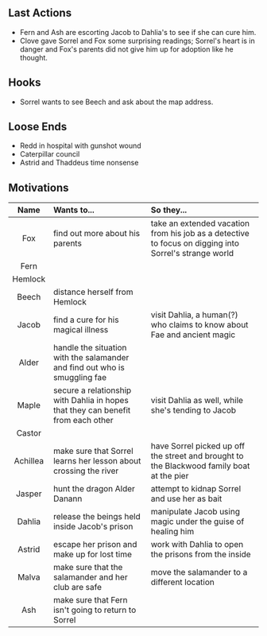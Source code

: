 ## Last Actions
- Fern and Ash are escorting Jacob to Dahlia's to see if she can cure him.
- Clove gave Sorrel and Fox some surprising readings; Sorrel's heart is in danger and Fox's parents did not give him up for adoption like he thought.

## Hooks
- Sorrel wants to see Beech and ask about the map address.

## Loose Ends
- Redd in hospital with gunshot wound
- Caterpillar council
- Astrid and Thaddeus time nonsense

## Motivations
| Name | Wants to... | So they... |
|:---:|:--- |:--- |
| Fox | find out more about his parents | take an extended vacation from his job as a detective to focus on digging into Sorrel's strange world |
| Fern |  |  |
| Hemlock |  |  |
| Beech | distance herself from Hemlock |  |
| Jacob | find a cure for his magical illness | visit Dahlia, a human(?) who claims to know about Fae and ancient magic |
| Alder | handle the situation with the salamander and find out who is smuggling fae |  |
| Maple | secure a relationship with Dahlia in hopes that they can benefit from each other | visit Dahlia as well, while she's tending to Jacob |
| Castor |  |  |
| Achillea | make sure that Sorrel learns her lesson about crossing the river | have Sorrel picked up off the street and brought to the Blackwood family boat at the pier |
| Jasper | hunt the dragon Alder Danann | attempt to kidnap Sorrel and use her as bait |
| Dahlia | release the beings held inside Jacob's prison | manipulate Jacob using magic under the guise of healing him |
| Astrid | escape her prison and make up for lost time | work with Dahlia to open the prisons from the inside |
| Malva | make sure that the salamander and her club are safe | move the salamander to a different location |
| Ash | make sure that Fern isn't going to return to Sorrel |  |
